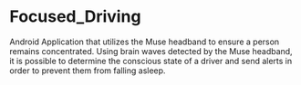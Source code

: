 # Focused_Driving
Android Application that utilizes the Muse headband to ensure a person remains concentrated.
Using brain waves detected by the Muse headband, it is possible to determine the conscious state of a driver and send alerts in order to prevent them from falling asleep.
